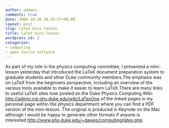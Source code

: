 ```yaml
---
author: adawes
comments: true
date: 2006-10-26 16:54:57+00:00
layout: post
slug: latex-mini-lesson
title: LaTeX mini-lesson
wordpress_id: 3
categories:
- computing
- open source software
---
```


As part of my role in the physics computing committee, I presented a mini-lesson yesterday that introduced the LaTeX document preparation system to graduate students and other Duke community members.The emphasis was on LaTeX from the beginners perspective, including an overview of the various tools available to make it easier to learn LaTeX.<!-- more -->There are many links to useful LaTeX sites now posted on the Duke Physics Computing Wiki: http://admin.cgi.phy.duke.edu/wiki/LaTexOne of the linked pages is my personal page within the physics department where you can find a PDF version of the mini-lesson. The original is produced in Keynote on the Mac although I would be happy to generate other formats if anyone is interested.http://www.phy.duke.edu/~dawes/computing/latex.php
